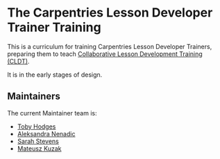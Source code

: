 # The Carpentries Lesson Developer Trainer Training

This is a curriculum for training Carpentries Lesson Developer Trainers,
preparing them to teach [Collaborative Lesson Development Training (CLDT)][cldt].

It is in the early stages of design.

## Maintainers

The current Maintainer team is:

- [Toby Hodges](https://github.com/tobyhodges/)
- [Aleksandra Nenadic](https://github.com/anenadic/)
- [Sarah Stevens](https://github.com/sstevens2/)
- [Mateusz Kuzak](https://github.com/mkuzak)


[cldt]: https://carpentries.github.io/lesson-development-training/
